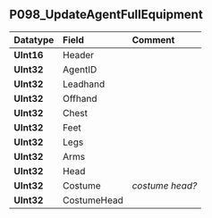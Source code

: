 ## P098\_UpdateAgentFullEquipment ##
| **Datatype** | **Field** | **Comment** |
|:-------------|:----------|:------------|
| **UInt16**   | Header    |             |
| **UInt32**   | AgentID   |             |
| **UInt32**   | Leadhand  |             |
| **UInt32**   | Offhand   |             |
| **UInt32**   | Chest     |             |
| **UInt32**   | Feet      |             |
| **UInt32**   | Legs      |             |
| **UInt32**   | Arms      |             |
| **UInt32**   | Head      |             |
| **UInt32**   | Costume   | _costume head?_  |
| **UInt32**   | CostumeHead |             |